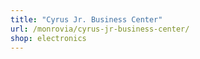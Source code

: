 ```yaml
---
title: "Cyrus Jr. Business Center"
url: /monrovia/cyrus-jr-business-center/
shop: electronics
---
```

